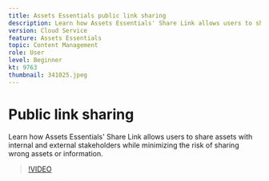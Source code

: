 ```yaml
---
title: Assets Essentials public link sharing
description: Learn how Assets Essentials' Share Link allows users to share assets with internal and external stakeholders while minimizing the risk of sharing wrong assets … (Descriptions should be between 60 and 160 characters)
version: Cloud Service
feature: Assets Essentials
topic: Content Management
role: User
level: Beginner
kt: 9763
thumbnail: 341025.jpeg
---
```


# Public link sharing

Learn how Assets Essentials' Share Link allows users to share assets with internal and external stakeholders while minimizing the risk of sharing wrong assets or information.

>[!VIDEO](https://video.tv.adobe.com/v/341025/?quality=12&learn=on)
